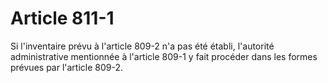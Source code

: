 # Article 811-1

Si l'inventaire prévu à l'article 809-2 n'a pas été établi, l'autorité administrative mentionnée à l'article 809-1 y fait procéder dans les formes prévues par l'article 809-2.
